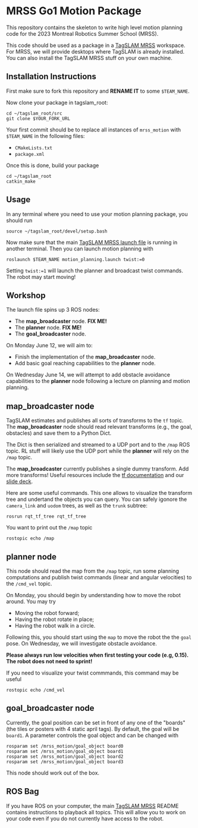 #  MRSS Go1 Motion Package
This repository contains the skeleton to write high level motion planning code for the 2023 Montreal Robotics Summer School (MRSS).

This code should be used as a package in a [TagSLAM MRSS](https://github.com/sachaMorin/tagslam_root/blob/master/README-MRSS.md) workspace. For MRSS, we will
provide desktops where TagSLAM is already installed. You can also install the TagSLAM MRSS stuff on your own machine.

## Installation Instructions
First make sure to fork this repository and **RENAME IT** to some ```$TEAM_NAME```.

Now clone your package in tagslam_root:
```shell
cd ~/tagslam_root/src
git clone $YOUR_FORK_URL
```

Your first commit should be to replace all instances of ```mrss_motion``` with ```$TEAM_NAME``` in the following files:
 - ```CMakeLists.txt```
 - ```package.xml```

Once this is done, build your package

```shell
cd ~/tagslam_root
catkin_make
```
## Usage
In any terminal where you need to use your motion planning package, you should run
```shell
source ~/tagslam_root/devel/setup.bash
```

Now make sure that the main [TagSLAM MRSS launch file](https://github.com/sachaMorin/tagslam_root/blob/master/README-MRSS.md) is running in another terminal. Then you can launch motion planning with
```shell
roslaunch $TEAM_NAME motion_planning.launch twist:=0
```
Setting ```twist:=1``` will launch the planner and broadcast twist commands. The robot may start moving!

## Workshop
The launch file spins up 3 ROS nodes:
- The **map_broadcaster** node. **FIX ME!**
- The **planner** node. **FIX ME!**
- The **goal_broadcaster** node.

On Monday June 12, we will aim to:
- Finish the implementation of the **map_broadcaster** node.
- Add basic goal reaching capabilities to the **planner** node.

On Wednesday June 14, we will attempt to add obstacle avoidance capabilities to the **planner** node following a lecture on planning and motion planning.


## map_broadcaster node
 TagSLAM estimates and publishes all sorts of transforms to the ```tf``` topic. The **map_broadcaster** node should read relevant transforms (e.g., the goal, obstacles) and save them to a Python Dict. 
 
The Dict is then
serialized and streamed to a UDP port and to the ```/map``` ROS topic. RL stuff will likely use the UDP port while
the **planner** will rely on the ```/map``` topic.

The **map_broadcaster** currently publishes a single dummy transform. Add more transforms! Useful resources include the [tf documentation](http://wiki.ros.org/tf#:~:text=tf%20is%20a%20package%20that,any%20desired%20point%20in%20time.) and our [slide deck](https://docs.google.com/presentation/d/1F9iwq6bkea_T5OmK-wOssms9SDahkwOUhxsbJf09pAY/edit?usp=sharing).

Here are some useful commands. This one allows to visualize the transform tree and undertand the objects you can query. 
You can safely igonore the ```camera_link``` and ```uodom``` trees, as well as the ```trunk``` subtree:
```shell
rosrun rqt_tf_tree rqt_tf_tree 
```
You want to print out the ```/map```  topic
```shell
rostopic echo /map
```



## planner node

This node should read the map from the ```/map``` topic, run some planning computations and publish twist commands (linear and angular velocities) to the ```/cmd_vel``` topic.

On Monday, you should begin by understanding how to move the robot around. You may try 
- Moving the robot forward;
- Having the robot rotate in place;
- Having the robot walk in a circle.

Following this, you should start using the ```map``` to move the robot the the ```goal``` pose.
On Wednesday, we will investigate obstacle avoidance.

**Please always run low velocities when first testing your code (e.g, 0.15). The robot does not need to sprint!**

If you need to visualize your twist commmands, this command may be useful
```shell
rostopic echo /cmd_vel
```

## goal_broadcaster node
Currently, the goal position can be set in front of any one of the "boards" (the tiles or posters with 4 static april tags).
By default, the goal will be `board1`. A parameter controls the goal object and can be changed with

```shell
rosparam set /mrss_motion/goal_object board0
rosparam set /mrss_motion/goal_object board1
rosparam set /mrss_motion/goal_object board2
rosparam set /mrss_motion/goal_object board3
```
This node should work out of the box.

## ROS Bag
If you have ROS on your computer, the main [TagSLAM MRSS](https://github.com/sachaMorin/tagslam_root/blob/master/README-MRSS.md) README contains
instructions to playback all topics. This will allow you to work on your code even if you do not currently have 
access to the robot.
